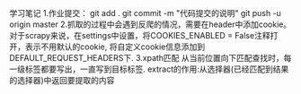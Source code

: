 学习笔记
1.作业提交：
git add .
git commit -m "代码提交的说明"
git push -u origin master
2.抓取的过程中会遇到反爬的情况，需要在header中添加cookie。
    对于scrapy来说，在settings中设置，将COOKIES_ENABLED = False注释打开，表示不用默认的cookie,
    将自定义cookie信息添加到DEFAULT_REQUEST_HEADERS下.
3.xpath匹配
    从当前位置向下匹配查找时，每一级标签都要写出，一直写到目标标签.
    extract的作用:从选择器(已经匹配到结果的选择器)中返回要提取的内容

